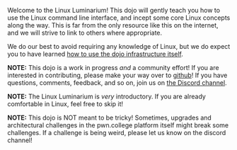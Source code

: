Welcome to the Linux Luminarium!
This dojo will gently teach you how to use the Linux command line interface, and incept some core Linux concepts along the way.
This is far from the only resource like this on the internet, and we will strive to link to others where appropriate.

We do our best to avoid requiring any knowledge of Linux, but we do expect you to have learned [how to use the dojo infrastructure itself](/welcome).

**NOTE:**
This dojo is a work in progress *and* a community effort!
If you are interested in contributing, please make your way over to [github](https://github.com/pwncollege/linux-luminarium)!
If you have questions, comments, feedback, and so on, join us on [the Discord channel](https://discord.com/channels/750635557666816031/1200855675039928450).

**NOTE:**
The Linux Luminarium is _very_ introductory.
If you are already comfortable in Linux, feel free to skip it!

**NOTE:**
This dojo is NOT meant to be tricky!
Sometimes, upgrades and architectural challenges in the pwn.college platform itself might break some challenges.
If a challenge is being weird, please let us know on the discord channel!
